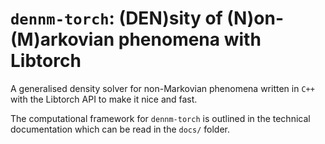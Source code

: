 # `dennm-torch`: (DEN)sity of (N)on-(M)arkovian phenomena with Libtorch

A generalised density solver for non-Markovian phenomena written in `C++` with the Libtorch API to make it nice and fast.

The computational framework for `dennm-torch` is outlined in the technical documentation which can be read in the `docs/` folder.
